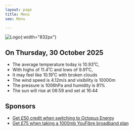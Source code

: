 ```yaml
---
layout: page
title: Menu
seo: Menu

---
```


![Logo](/images/logo.jpg){:width="832px"}

<!-- weather_marker starts -->
## On Thursday, 30 October 2025

- The average temperature today is 10.93˚C,
- With highs of 11.4˚C and lows of 9.91˚C,
- It may feel like 10.19˚C with broken clouds
- The wind speed is 4.12m/s and visibility is 10000m
- The pressure is 1006hPa and humidity is 81%
- The sun will rise at 06:59 and set at 16:44

<!-- weather_marker ends -->

## Sponsors

- [Get £50 credit when switching to Octopus Energy](https://bit.ly/3oD1nnS)
- [Get £75 when taking a 1000mb YouFibre broadband plan](https://aklam.io/91zWhU?)
